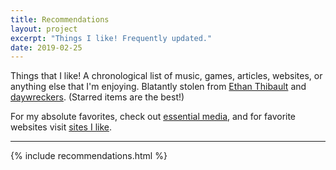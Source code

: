 ```yaml
---
title: Recommendations
layout: project
excerpt: "Things I like! Frequently updated."
date: 2019-02-25
---
```


Things that I like! A chronological list of music, games, articles, websites, or anything else that I'm enjoying. Blatantly stolen from [Ethan Thibault](https://ethanthibault.com/recommendations/) and [daywreckers](http://daywreckers.com/). (Starred items are the best!)

For my absolute favorites, check out [essential media](/posts/essential-media), and for favorite websites visit [sites I like](/posts/sites-i-like).

---

{% include recommendations.html %}
